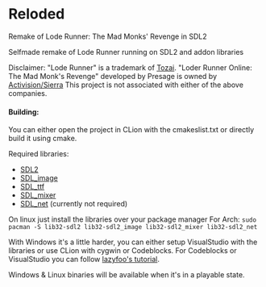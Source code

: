 # Reloded
Remake of Lode Runner: The Mad Monks' Revenge in SDL2

Selfmade remake of Lode Runner running on SDL2 and addon libraries

Disclaimer:
"Lode Runner" is a trademark of [Tozai](http://www.tozaigames.com/).
"Loder Runner Online: The Mad Monk's Revenge" developed by Presage is owned by [Activision/Sierra](http://sierra.com)
This project is not associated with either of the above companies.

#### Building:
You can either open the project in CLion with the cmakeslist.txt or directly build it using cmake.

Required libraries:
 * [SDL2](https://www.libsdl.org/)
 * [SDL_image](https://www.libsdl.org/projects/SDL_image/)
 * [SDL_ttf](https://www.libsdl.org/projects/SDL_ttf/)
 * [SDL_mixer](https://www.libsdl.org/projects/SDL_mixer/)
 * [SDL_net](https://www.libsdl.org/projects/SDL_net/) (currently not required)

On linux just install the libraries over your package manager
For Arch:
`sudo pacman -S lib32-sdl2 lib32-sdl2_image lib32-sdl2_mixer lib32-sdl2_net`

With Windows it's a little harder, you can either setup VisualStudio with the libraries or use CLion with cygwin or Codeblocks.
For Codeblocks or VisualStudio you can follow [lazyfoo's tutorial](http://lazyfoo.net/tutorials/SDL/01_hello_SDL/index.php).

Windows & Linux binaries will be available when it's in a playable state.
